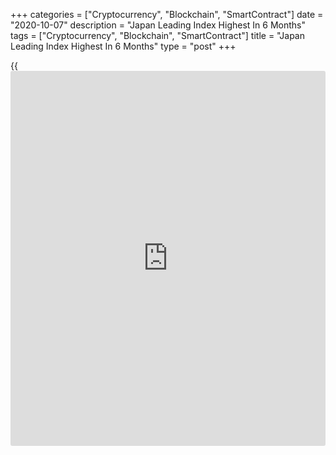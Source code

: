 +++
categories = ["Cryptocurrency", "Blockchain", "SmartContract"]
date = "2020-10-07"
description = "Japan Leading Index Highest In 6 Months"
tags = ["Cryptocurrency", "Blockchain", "SmartContract"]
title = "Japan Leading Index Highest In 6 Months"
type = "post"
+++

{{<iframe id="large-banner" src="https://www.bounty.group/#slide=17.0" width="100%" height="600" scrolling="no" style="border: 0px solid rgb(216, 221, 230); border-radius: 3px;">}}

Japan's leading index rose to a six-month high in August, preliminary
data from the Cabinet Office showed on Wednesday.

The leading index, which measures the future economic activity, rose to
88.8 in August from 86.7 in July.

The latest reading was the highest since February, when it was 91.2.

The coincident index increased to 79.4 in August from 78.3 in the
previous month. This was the highest since March.

The lagging index fell to 89.7 in August from 92.4 in the prior month.
This was the lowest since March 2011.

For comments and feedback [contact](https://www.playgroundfx.com/contact/): editorial@rtt[news](https://www.letsplayfx.com/blog/forex-news-website/).com

[Economic News][1]

 **What parts of the world are seeing the best (and worst) economic
performances lately? Click[here][2] to check out our [Econ Scorecard][2]
and find out! See up-to-the-moment [ranking](https://www.playgroundfx.com/blog/crypto-exchange-ranking/)s for the best and worst
performers in [GDP][2], [unemployment rate][3], [inflation][4] and much
more.**

   1. www.rtt[news](https://www.letsplayfx.com/blog/forex-news-website/).com/Content/EconomicNews.aspx
   2. www.rtt[news](https://www.letsplayfx.com/blog/forex-news-website/).com/economic-scorecard/world-rank/GDP/highest-performance.aspx
   3. www.rtt[news](https://www.letsplayfx.com/blog/forex-news-website/).com/economic-scorecard/world-rank/unemployment-rate/lowest-performance.aspx
   4. www.rtt[news](https://www.letsplayfx.com/blog/forex-news-website/).com/economic-scorecard/world-rank/CPI/highest-performance.aspx